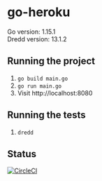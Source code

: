 # go-heroku 

Go version: 1.15.1
<br>
Dredd version: 13.1.2

## Running the project
1. `go build main.go`
2. `go run main.go`
3. Visit http://localhost:8080

## Running the tests
1. `dredd`

## Status
[![CircleCI](https://circleci.com/gh/hex6b/go-heroku-starter.svg?style=shield&circle-token=c807fb4c653033835bf4e10f80fa3243ff61c2f5)](https://circleci.com/gh/hex6b/go-heroku)

